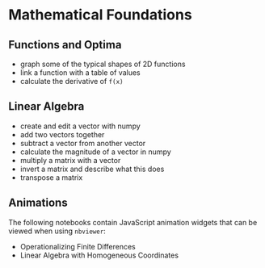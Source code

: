 # Mathematical Foundations

## Functions and Optima
* graph some of the typical shapes of 2D functions
* link a function with a table of values
* calculate the derivative of `f(x)`

## Linear Algebra
* create and edit a vector with numpy 
* add two vectors together
* subtract a vector from another vector
* calculate the magnitude of a vector in numpy
* multiply a matrix with a vector
* invert a matrix and describe what this does
* transpose a matrix

## Animations
The following notebooks contain JavaScript animation widgets that can be viewed when using `nbviewer`:
* Operationalizing Finite Differences
* Linear Algebra with Homogeneous Coordinates